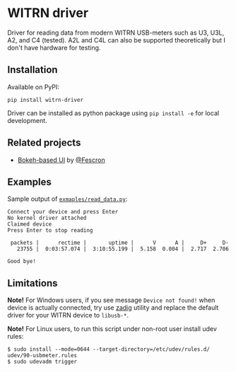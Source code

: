 # WITRN driver

Driver for reading data from modern WITRN USB-meters
such as U3, U3L, A2, and C4 (tested). A2L and C4L can
also be supported theoretically but I don't have hardware
for testing.

## Installation

Available on PyPI:
```shell
pip install witrn-driver
```

Driver can be installed as python package
using  `pip install -e` for local development.

## Related projects

* [Bokeh-based UI](https://github.com/Fescron/witrn-ui-bokeh) by [@Fescron](https://github.com/Fescron)

## Examples

Sample output of [`exmaples/read_data.py`](examples/read_data.py):

```
Connect your device and press Enter
No kernel driver attached
Claimed device
Press Enter to stop reading

 packets |      rectime |       uptime |      V      A |     D+     D-
   23755 |  0:03:57.074 |  3:10:55.199 |  5.158  0.004 |  2.717  2.706

Good bye!
```

## Limitations

**Note!** For Windows users, if you see message `Device not found!` when device is
actually connected, try use [zadig](https://github.com/pbatard/libwdi/releases)
utility and replace the default driver for your WITRN device to `libusb-*`.

**Note!** For Linux users, to run this script under non-root user install udev rules:

```shell
$ sudo install --mode=0644 --target-directory=/etc/udev/rules.d/ udev/90-usbmeter.rules
$ sudo udevadm trigger
```
